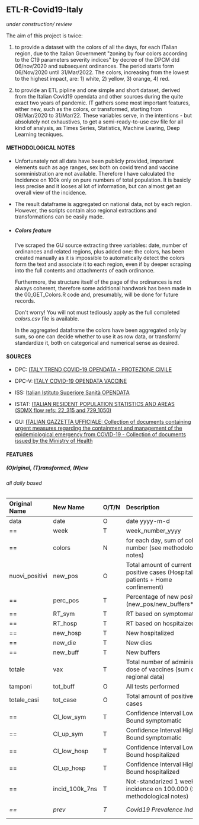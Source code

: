 ## ETL-R-Covid19-Italy
*under construction/ review*

The aim of this project is twice: 

1. to provide a dataset with the colors of all the days, for each ITalian region, due to the Italian Government "zoning by four colors according to the C19 parameters severity indices" by decree of the DPCM dtd 06/nov/2020 and subsequent ordinances. The period starts form 06/Nov/2020 until 31/Mar/2022. The colors, increasing from the lowest to the highest impact, are: 1) white, 2) yellow, 3) orange, 4) red.

2. to provide an ETL pipline and one simple and short dataset, derived from the Italian Covid19 opendata and other sources during the quite exact two years of pandemic. IT gathers some most important features, either new, such as the colors, or transformed, starting from 09/Mar/2020 to 31/Mar/22.
These variables serve, in the intentions - but absolutely not exhaustives, to get a semi-ready-to-use csv file for all kind of analysis, as Times Series, Statistics, Machine Learing, Deep Learning tecniques.


#### **METHODOLOGICAL NOTES**

- Unfortunately not all data have been publicly provided, important elements such as age ranges, sex both on covid trend and vaccine somministration are not available. Therefore I have calculated the Incidence on 100k only on pure numbers of total population. It is basicly less precise and it looses al lot of information, but can almost get an overall view of the incidence.

- The result dataframe is aggregated on national data, not by each region. However, the scripts contain also regional extractions and transformations can be easily made.

- #####  **Colors** feature

  I've scraped the GU source extracting three variables: date, number of ordinances and related regions, plus added one: the colors,  has been created manually as it is impossible to automatically detect the colors form the text and associate it to each region, even if by deeper scraping into the full contents and attachments of each ordinance.

  Furthermore, the structure itself of the page of the ordinances is not always coherent, therefore some additional handwork has been made in the 00_GET_Colors.R code and, presumably, will be done for future records.

  Don't worry! You will not must tediously apply as the full completed *colors.csv* file is  available.

  In the aggregated dataframe the colors have been aggregated only by sum, so one can decide whether to use it as row data, or transform/ standardize it, both on categorical and numerical sense as desired.


#### **SOURCES**

- DPC: [ITALY TREND COVID-19 OPENDATA - PROTEZIONE CIVILE](https://github.com/pcm-dpc/COVID-19/blob/master/dati-andamento-covid19-italia.md)

- DPC-V: [ITALY COVID-19 OPENDATA VACCINE](https://github.com/italia/covid19-opendata-vaccini/blob/master/README.md)

- ISS: [Italian Istituto Superiore Sanità OPENDATA](https://www.epicentro.iss.it/coronavirus/sars-cov-2-sorveglianza-dati)

- ISTAT: [ITALIAN RESIDENT POPULATION STATISTICS AND AREAS (SDMX flow refs: 22_315 and 729_1050)](http://dati.istat.it/)

- GU: [ITALIAN GAZZETTA UFFICIALE: Collection of documents containing urgent measures regarding the containment and management of the epidemiological emergency from COVID-19 - Collection of documents issued by the Ministry of Health](https://www.gazzettaufficiale.it/attiAssociati/1?areaNode=17)


#### **FEATURES**
##### **(O)riginal, (T)ransformed, (N)ew**
###### *all daily based*

| Original Name| New Name | O/T/N | Description | Source |
| :----------- | :----------- | :----------- | :------------- | :----------- |
| data | date | O | date yyyy-m-d | == |
| == | week | T | week_number_yyyy | == |
| == | colors | N | for each day, sum of color number (see methodological notes) | GU |
| nuovi_positivi | new_pos | O | Total amount of current positive cases (Hospitalised patients + Home confinement) | DPC |
| == | perc_pos | T | Percentage of new positives (new_pos/new_buffers*100) | DPC |
| == | RT_sym | T | RT based on symptomatics | ISS |
| == | RT_hosp | T | RT based on hospitaized | DPC |
| == | new_hosp | T | New hospitalized | DPC |
| == | new_die | T | New dies | DPC |
| == | new_buff | T | New buffers | DPC |
| totale | vax | T | Total number of administred dose of vaccines (sum of all regional data)  | DPC-V |
| tamponi | tot_buff | O | All tests performed | DPC |
| totale_casi | tot_case | O | Total amount of positive cases | DPC |
| == | CI_low_sym | T | Confidence Interval Low Bound symptomatic | ISS |
| == | CI_up_sym | T | Confidence Interval High Bound symptomatic | ISS |
| == | CI_low_hosp | T | Confidence Interval Low Bound hospitalized | DPC |
| == | CI_up_hosp | T | Confidence Interval High Bound hospitalized | DPC |
| == | incid_100k_7ns | T | Not-standarized 1 week incidence on 100.000 (See methodological notes) | DPC, ISTAT |
| *==* | *prev* | *T* | *Covid19 Prevalence Index* | *under cosntruction* |

